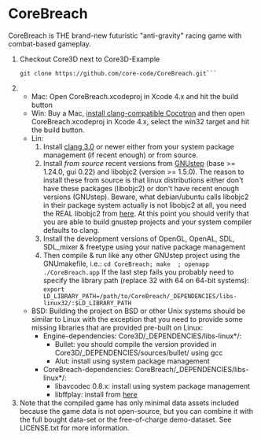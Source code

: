 CoreBreach
==========

CoreBreach is THE brand-new futuristic "anti-gravity" racing game with combat-based gameplay.


1. Checkout Core3D next to Core3D-Example
	```git clone https://github.com/core-code/Core3D.git
	git clone https://github.com/core-code/CoreBreach.git```
2. 
	* Mac: Open CoreBreach.xcodeproj in Xcode 4.x and hit the build button
	* Win: Buy a Mac, [install clang-compatible Cocotron](http://code.google.com/r/glennganz-cocotron1-clang/) and then open CoreBreach.xcodeproj in Xcode 4.x, select the win32 target and hit the build button.
	* Lin:
		1. Install [clang 3.0](http://clang.llvm.org) or newer either from your system package management (if recent enough) or from source.
		2. Install *from source* recent versions from [GNUstep](http://www.gnustep.org/) (base >= 1.24.0, gui 0.22) and libobjc2 (version >= 1.5.0). The reason to install these from source is that linux distributions either don't have these packages (libobjc2) or don't have recent enough versions (GNUstep). Beware, what debian/ubuntu calls libobjc2 in their package system actually is not libobjc2 at all, you need the REAL libobjc2 from [here](http://download.gna.org/gnustep/).  At this point you should verify that you are able to build gnustep projects and your system compiler defaults to clang.
		3. Install the development versions of OpenGL, OpenAL, SDL, SDL_mixer & freetype using your native package management	
		4. Then compile & run like any other GNUstep project using the GNUmakefile, i.e.:
			```cd CoreBreach; make	; openapp ./CoreBreach.app```
			If the last step fails you probably need to specify the library path (replace 32 with 64 on 64-bit systems):
			```export LD_LIBRARY_PATH=/path/to/CoreBreach/_DEPENDENCIES/libs-linux32/:$LD_LIBRARY_PATH```
	* BSD:
		Building the project on BSD or other Unix systems should be similar to Linux with the exception that you need to provide some missing libraries that are provided pre-built on Linux: 
		* Engine-dependencies: Core3D/_DEPENDENCIES/libs-linux*/:
			* Bullet: you should compile the version provided in Core3D/_DEPENDENCIES/sources/bullet/ using gcc 
			* Alut: install using system package management
		* CoreBreach-dependencies: CoreBreach/_DEPENDENCIES/libs-linux*/:
			* libavcodec 0.8.x: install using system package management
			* libffplay: install from [here](https://github.com/core-code/ffplaylib)
3. Note that the compiled game has only minimal data assets included because the game data is not open-source, but you can combine it with the full bought data-set or the free-of-charge demo-dataset. See LICENSE.txt for more information.


